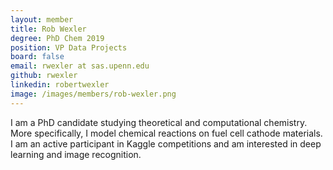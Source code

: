 ```yaml
---
layout: member
title: Rob Wexler
degree: PhD Chem 2019
position: VP Data Projects
board: false
email: rwexler at sas.upenn.edu
github: rwexler
linkedin: robertwexler
image: /images/members/rob-wexler.png
---
```

I am a PhD candidate studying theoretical and computational chemistry. More specifically, I model chemical reactions on fuel cell cathode materials. I am an active participant in Kaggle competitions and am interested in deep learning and image recognition.

